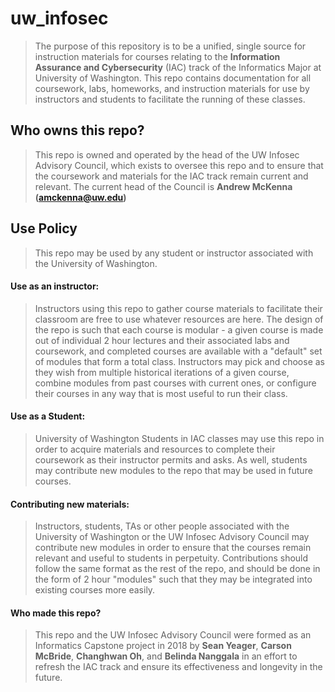 # uw_infosec

> The purpose of this repository is to be a unified, single source for instruction materials for courses relating to the **Information Assurance and Cybersecurity** (IAC) track of the Informatics Major at University of Washington.  This repo contains documentation for all coursework, labs, homeworks, and instruction materials for use by instructors and students to facilitate the running of these classes.

## Who owns this repo?
> This repo is owned and operated by the head of the UW Infosec Advisory Council, which exists to oversee this repo and to ensure that the coursework and materials for the IAC track remain current and relevant.  The current head of the Council is **Andrew McKenna (amckenna@uw.edu)**

## Use Policy
> This repo may be used by any student or instructor associated with the University of Washington.

#### Use as an instructor:
> Instructors using this repo to gather course materials to facilitate their classroom are free to use whatever resources are here.  The design of the repo is such that each course is modular - a given course is made out of individual 2 hour lectures and their associated labs and coursework, and completed courses are available with a "default" set of modules that form a total class.  Instructors may pick and choose as they wish from multiple historical iterations of a given course, combine modules from past courses with current ones, or configure their courses in any way that is most useful to run their class.

#### Use as a Student:
> University of Washington Students in IAC classes may use this repo in order to acquire materials and resources to complete their coursework as their instructor permits and asks.  As well, students may contribute new modules to the repo that may be used in future courses.

#### Contributing new materials:
> Instructors, students, TAs or other people associated with the University of Washington or the UW Infosec Advisory Council may contribute new modules in order to ensure that the courses remain relevant and useful to students in perpetuity.  Contributions should follow the same format as the rest of the repo, and should be done in the form of 2 hour "modules" such that they may be integrated into existing courses more easily.

#### Who made this repo?
> This repo and the UW Infosec Advisory Council were formed as an Informatics Capstone project in 2018 by **Sean Yeager**, **Carson McBride**, **Changhwan Oh**, and **Belinda Nanggala** in an effort to refresh the IAC track and ensure its effectiveness and longevity in the future.

